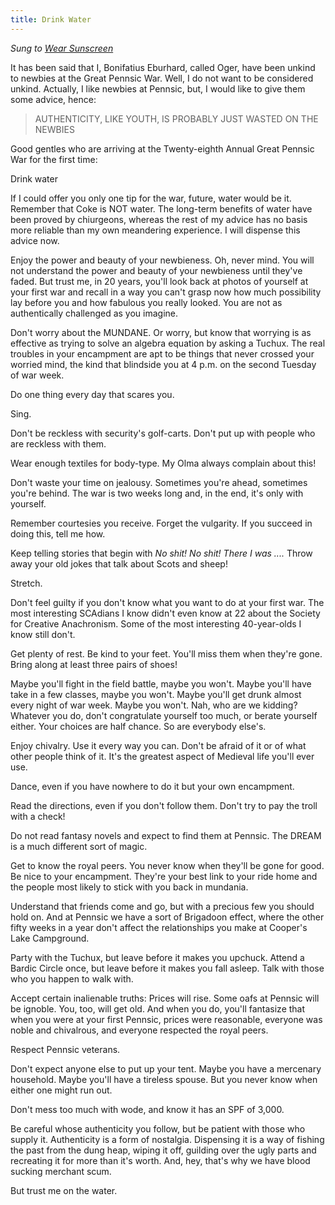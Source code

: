 ```yaml
---
title: Drink Water
---
```


*Sung to [Wear Sunscreen](https://www.youtube.com/watch?v=sTJ7AzBIJoI)*

It has been said that I, Bonifatius Eburhard, called Oger, have
been unkind to newbies at the Great Pennsic War. Well, I do not want
to be considered unkind. Actually, I like newbies at Pennsic, but, I
would like to give them some advice, hence:

> AUTHENTICITY, LIKE YOUTH,  IS PROBABLY JUST WASTED ON THE NEWBIES

Good gentles who are arriving at the Twenty-eighth Annual Great
Pennsic War for the first time:

Drink water

If I could offer you only one tip for the war, future, water would be it.
Remember that Coke is NOT water.  The long-term benefits of water have been
proved by chiurgeons, whereas the rest of my advice has no basis more reliable
than my own meandering experience. I will dispense this advice now.

Enjoy the power and beauty of your newbieness. Oh, never mind. You
will not understand the power and beauty of your newbieness until
they've faded.  But trust me, in 20 years, you'll look back at photos
of yourself at your first war and recall in a way you can't grasp now
how much possibility lay before you and how fabulous you really
looked. You are not as authentically challenged as you imagine.

Don't worry about the MUNDANE. Or worry, but know that worrying is
as effective as trying to solve an algebra equation by asking a
Tuchux. The real troubles in your encampment are apt to be things
that never crossed your worried mind, the kind that blindside you at
4 p.m. on the second Tuesday of war week.

Do one thing every day that scares you.

Sing.

Don't be reckless with security's golf-carts. Don't put up with people who are reckless with them.

Wear enough textiles for body-type.  My Olma always complain about this!

Don't waste your time on jealousy. Sometimes you're ahead,
sometimes you're behind. The war is two weeks long and, in the end,
it's only with yourself.

Remember courtesies you receive. Forget the vulgarity. If you
succeed in doing this, tell me how.

Keep telling stories that begin with *No shit!  No shit!  There I
was ....* Throw away your old jokes that talk about Scots and sheep!

Stretch.

Don't feel guilty if you don't know what you want to do at your
first war. The most interesting SCAdians I know didn't even know at
22 about the Society for Creative Anachronism. Some of the most
interesting 40-year-olds I know still don't.

Get plenty of rest. Be kind to your feet.  You'll miss them when
they're gone. Bring along at least three pairs of shoes!

Maybe you'll fight in the field battle, maybe you won't. Maybe
you'll have take in a few classes, maybe you won't. Maybe you'll get
drunk almost every night of war week.  Maybe you won't. Nah, who are
we kidding? Whatever you do, don't congratulate yourself too much, or
berate yourself either. Your choices are half chance. So are
everybody else's.

Enjoy chivalry. Use it every way you can. Don't be afraid of it or
of what other people think of it. It's the greatest aspect of
Medieval life you'll ever use.

Dance, even if you have nowhere to do it but your own encampment.

Read the directions, even if you don't follow them.  Don't try to
pay the troll with a check!

Do not read fantasy novels and expect to find them at Pennsic. The
DREAM is a much different sort of magic.

Get to know the royal peers. You never know when they'll be gone
for good. Be nice to your encampment. They're your best link to your
ride home and the people most likely to stick with you back in
mundania.

Understand that friends come and go, but with a precious few you
should hold on. And at Pennsic we have a sort of Brigadoon effect,
where the other fifty weeks in a year don't affect the relationships
you make at Cooper's Lake Campground.

Party with the Tuchux, but leave before it makes you upchuck.
Attend a Bardic Circle once, but leave before it makes you fall
asleep.  Talk with those who you happen to walk with.

Accept certain inalienable truths: Prices will rise. Some oafs at
Pennsic will be ignoble.  You, too, will get old. And when you do,
you'll fantasize that when you were at your first Pennsic,  prices
were reasonable, everyone was noble and chivalrous,  and everyone
respected the royal peers.

Respect Pennsic veterans.

Don't expect anyone else to put up your tent. Maybe you have a
mercenary household.  Maybe you'll have a tireless spouse. But you
never know when either one might run out.

Don't mess too much with wode, and know it has an SPF of 3,000.

Be careful whose authenticity you follow, but be patient with
those who supply it. Authenticity is a form of nostalgia. Dispensing
it is a way of fishing the past from the dung heap, wiping it off,
guilding over the ugly parts and recreating it for more than it's
worth.  And, hey, that's why we have blood sucking merchant scum.

But trust me on the water.
